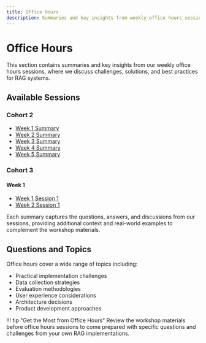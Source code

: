 ```yaml
---
title: Office Hours
description: Summaries and key insights from weekly office hours sessions
---
```


# Office Hours

This section contains summaries and key insights from our weekly office hours sessions, where we discuss challenges, solutions, and best practices for RAG systems.

## Available Sessions

### Cohort 2

- [Week 1 Summary](cohort2/week1-summary.md)
- [Week 2 Summary](cohort2/week2-summary.md)
- [Week 3 Summary](cohort2/week3-summary.md)
- [Week 4 Summary](cohort2/week4-summary.md)
- [Week 5 Summary](cohort2/week5-summary.md)

### Cohort 3

#### Week 1
- [Week 1 Session 1](cohort3/week-1-1.md)
- [Week 2 Session 1](cohort3/week-2-1.md)


Each summary captures the questions, answers, and discussions from our sessions, providing additional context and real-world examples to complement the workshop materials.

## Questions and Topics

Office hours cover a wide range of topics including:

- Practical implementation challenges
- Data collection strategies
- Evaluation methodologies
- User experience considerations
- Architecture decisions
- Product development approaches

!!! tip "Get the Most from Office Hours"
    Review the workshop materials before office hours sessions to come prepared with specific questions and challenges from your own RAG implementations.
